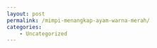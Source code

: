 ```yaml
---
layout: post
permalink: /mimpi-menangkap-ayam-warna-merah/
categories:
    - Uncategorized
---
```


